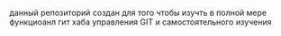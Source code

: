 данный репозиторий создан для того чтобы изучть в полной мере функциоанл гит хаба
управления GIT 
и самостоятельного изучения
